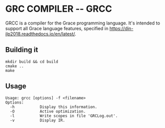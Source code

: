 # GRC COMPILER -- GRCC

GRCC is a compiler for the Grace programming language. It's intended to support all Grace language features, specified in
https://din-ilp2018.readthedocs.io/en/latest/.

## Building it

```
mkdir build && cd build
cmake ..
make
```

## Usage

```
Usage: grcc [options] -f <filename>
Options:
  -h           Display this information.
  -O           Active optimization.
  -l           Write scopes in file 'GRCLog.out'.
  -v           Display IR.
```
